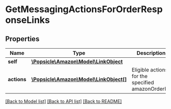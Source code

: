 # GetMessagingActionsForOrderResponseLinks

## Properties
Name | Type | Description | Notes
------------ | ------------- | ------------- | -------------
**self** | [**\Popsicle\Amazon\Model\LinkObject**](LinkObject.md) |  | 
**actions** | [**\Popsicle\Amazon\Model\LinkObject[]**](LinkObject.md) | Eligible actions for the specified amazonOrderId. | 

[[Back to Model list]](../../README.md#documentation-for-models) [[Back to API list]](../../README.md#documentation-for-api-endpoints) [[Back to README]](../../README.md)

